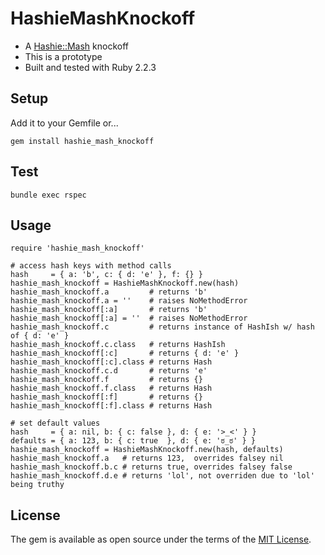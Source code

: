 # HashieMashKnockoff

- A [Hashie::Mash](https://github.com/intridea/hashie#mash) knockoff
- This is a prototype
- Built and tested with Ruby 2.2.3

## Setup

Add it to your Gemfile or...

```
gem install hashie_mash_knockoff
```

## Test

```
bundle exec rspec
```

## Usage

```
require 'hashie_mash_knockoff'

# access hash keys with method calls
hash     = { a: 'b', c: { d: 'e' }, f: {} }
hashie_mash_knockoff = HashieMashKnockoff.new(hash)
hashie_mash_knockoff.a         # returns 'b'
hashie_mash_knockoff.a = ''    # raises NoMethodError
hashie_mash_knockoff[:a]       # returns 'b'
hashie_mash_knockoff[:a] = ''  # raises NoMethodError
hashie_mash_knockoff.c         # returns instance of HashIsh w/ hash of { d: 'e' }
hashie_mash_knockoff.c.class   # returns HashIsh
hashie_mash_knockoff[:c]       # returns { d: 'e' }
hashie_mash_knockoff[:c].class # returns Hash
hashie_mash_knockoff.c.d       # returns 'e'
hashie_mash_knockoff.f         # returns {}
hashie_mash_knockoff.f.class   # returns Hash
hashie_mash_knockoff[:f]       # returns {}
hashie_mash_knockoff[:f].class # returns Hash

# set default values
hash     = { a: nil, b: { c: false }, d: { e: '>_<' } }
defaults = { a: 123, b: { c: true  }, d: { e: 'ಠ_ಠ' } }
hashie_mash_knockoff = HashieMashKnockoff.new(hash, defaults)
hashie_mash_knockoff.a   # returns 123,  overrides falsey nil
hashie_mash_knockoff.b.c # returns true, overrides falsey false
hashie_mash_knockoff.d.e # returns 'lol', not overriden due to 'lol' being truthy
```

## License

The gem is available as open source under the terms of the [MIT License](http://opensource.org/licenses/MIT).
